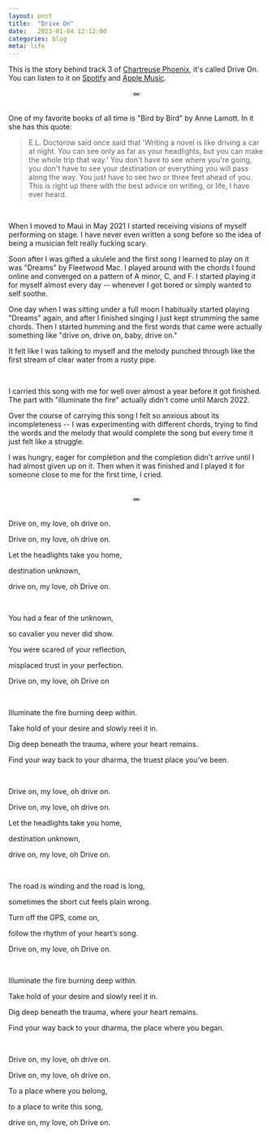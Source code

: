 ```yaml
---
layout: post
title:  "Drive On"
date:   2023-01-04 12:12:00
categories: blog
meta: life
---
```


This is the story behind track 3 of [Chartreuse Phoenix](https://zanny.net/blog/2022/12/31/chartreuse-phoenix.html), it's called Drive On. You can listen to it on [Spotify](https://open.spotify.com/track/4XiwkFXDWeJ0mZjwfxvrRI?si=c33bf570b78547f6) and [Apple Music](https://music.apple.com/us/album/drive-on/1661683512?i=1661683966).
<br />
<div align="center"> ∞ </div>
<br />

One of my favorite books of all time is "Bird by Bird" by Anne Lamott. In it she has this quote:

>  E.L. Doctorow said once said that 'Writing a novel is like driving a car at night. You can see only as far as your headlights, but you can make the whole trip that way.' You don't have to see where you're going, you don't have to see your destination or everything you will pass along the way. You just have to see two or three feet ahead of you. This is right up there with the best advice on writing, or life, I have ever heard.

<br />

When I moved to Maui in May 2021 I started receiving visions of myself performing on stage. I have never even written a song before so the idea of being a musician felt really fucking scary.

Soon after I was gifted a ukulele and the first song I learned to play on it was "Dreams" by Fleetwood Mac. I played around with the chords I found online and converged on a pattern of A minor, C, and F. I started playing it for myself almost every day -- whenever I got bored or simply wanted to self soothe.

One day when I was sitting under a full moon I habitually started playing "Dreams" again, and after I finished singing I just kept strumming the same chords. Then I started humming and the first words that came were actually something like "drive on, drive on, baby, drive on."

It felt like I was talking to myself and the melody punched through like the first stream of clear water from a rusty pipe.

<br />

I carried this song with me for well over almost a year before it got finished. The part with "illuminate the fire" actually didn't come until March 2022.

Over the course of carrying this song I felt so anxious about its incompleteness -- I was experimenting with different chords, trying to find the words and the melody that would complete the song but every time it just felt like a struggle.

I was hungry, eager for completion and the completion didn't arrive until I had almost given up on it. Then when it was finished and I played it for someone close to me for the first time, I cried.

<br />
<div align="center"> ∞ </div>
<br />

Drive on, my love, oh drive on.

Drive on, my love, oh drive on.

Let the headlights take you home,

destination unknown,

drive on, my love, oh Drive on.

<br />

You had a fear of the unknown,

so cavalier you never did show.

You were scared of your reflection,

misplaced trust in your perfection.

Drive on, my love, oh Drive on

<br />

Illuminate the fire burning deep within.

Take hold of your desire and slowly reel it in.

Dig deep beneath the trauma, where your heart remains.

Find your way back to your dharma, the truest place you’ve been.

<br />

Drive on, my love, oh drive on.

Drive on, my love, oh drive on.

Let the headlights take you home,

destination unknown,

drive on, my love, oh Drive on.

<br />

The road is winding and the road is long,

sometimes the short cut feels plain wrong.

Turn off the GPS, come on,

follow the rhythm of your heart’s song.

Drive on, my love, oh Drive on.

<br />

Illuminate the fire burning deep within.

Take hold of your desire and slowly reel it in.

Dig deep beneath the trauma, where your heart remains.

Find your way back to your dharma, the place where you began.

<br />

Drive on, my love, oh drive on.

Drive on, my love, oh drive on.

To a place where you belong,

to a place to write this song,

drive on, my love, oh Drive on.
